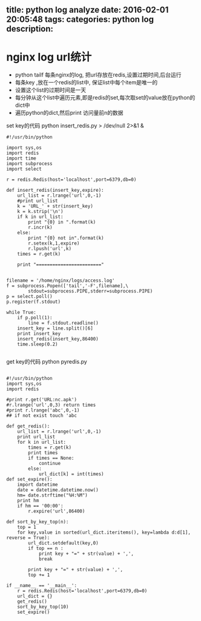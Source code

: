 title: python log analyze
date: 2016-02-01 20:05:48
tags:
categories: python log 
description:
---



# nginx log url统计

* python tailf 每条nginx的log, 把url存放在redis,设置过期时间,后台运行
* 每条key ,放在一个redis的list中, 保证list中每个item是唯一的
* 设置这个list的过期时间是一天
* 每分钟从这个list中遍历元素,即是redis的set,每次取set的value放在python的dict中
* 遍历python的dict,然后print 访问量前n的数据

set key的代码
python insert_redis.py > /dev/null 2>&1  & 

```
#!/usr/bin/python

import sys,os
import redis
import time
import subprocess
import select

r = redis.Redis(host='localhost',port=6379,db=0)

def insert_redis(insert_key,expire):
    url_list = r.lrange('url',0,-1)
    #print url_list
    k = 'URL_' + str(insert_key)
    k = k.strip('\n')
    if k in url_list:
        print "{0} in ".format(k)
        r.incr(k)
    else:
        print "{0} not in".format(k)
        r.setex(k,1,expire)
        r.lpush('url',k)
    times = r.get(k)

    print "========================"

     
filename = '/home/nginx/logs/access.log'
f = subprocess.Popen(['tail','-F',filename],\
        stdout=subprocess.PIPE,stderr=subprocess.PIPE)
p = select.poll()
p.register(f.stdout)

while True:
    if p.poll(1):
        line = f.stdout.readline()
	insert_key = line.split()[6]
	print insert_key
	insert_redis(insert_key,86400)
    time.sleep(0.2)


```


get key的代码
python pyredis.py

```

#!/usr/bin/python
import sys,os
import redis

#print r.get('URL:nc.apk')
#r.lrange('url',0,3) return times 
#print r.lrange('abc',0,-1)
## if not exist touch 'abc

def get_redis():
    url_list = r.lrange('url',0,-1)
    print url_list
    for k in url_list:
    	times = r.get(k)
    	print times
        if times == None:
            continue
        else:
    	    url_dict[k] = int(times)
def set_expire():
    import datetime 
    date = datetime.datetime.now()
    hm= date.strftime("%H:%M")
    print hm
    if hm == '00:00':
        r.expire('url',86400)

def sort_by_key_top(n):
    top = 1
    for key,value in sorted(url_dict.iteritems(), key=lambda d:d[1], reverse = True):
        url_dict.setdefault(key,0)
        if top == n :
    	    print key + "=" + str(value) + ',',
            break
         
        print key + "=" + str(value) + ',',
        top += 1

if __name__ == '__main__':
    r = redis.Redis(host='localhost',port=6379,db=0)
    url_dict = {}
    get_redis()
    sort_by_key_top(10)
    set_expire()

```


